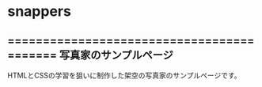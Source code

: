 # snappers
==========================================
写真家のサンプルページ
------------------
HTMLとCSSの学習を狙いに制作した架空の写真家のサンプルページです。
